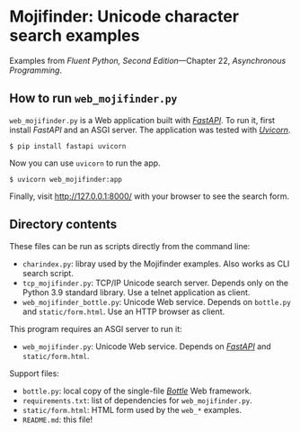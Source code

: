 # Mojifinder: Unicode character search examples

Examples from _Fluent Python, Second Edition_—Chapter 22, _Asynchronous Programming_.

## How to run `web_mojifinder.py`

`web_mojifinder.py` is a Web application built with _[FastAPI](https://fastapi.tiangolo.com/)_.
To run it, first install _FastAPI_ and an ASGI server.
The application was tested with _[Uvicorn](https://www.uvicorn.org/)_.

```
$ pip install fastapi uvicorn
```

Now you can use `uvicorn` to run the app.

```
$ uvicorn web_mojifinder:app
```

Finally, visit http://127.0.0.1:8000/ with your browser to see the search form.


## Directory contents

These files can be run as scripts directly from the command line:

- `charindex.py`: libray used by the Mojifinder examples. Also works as CLI search script.
- `tcp_mojifinder.py`: TCP/IP Unicode search server. Depends only on the Python 3.9 standard library. Use a telnet application as client.
- `web_mojifinder_bottle.py`: Unicode Web service. Depends on `bottle.py` and `static/form.html`. Use an HTTP browser as client.

This program requires an ASGI server to run it:

- `web_mojifinder.py`: Unicode Web service. Depends on _[FastAPI](https://fastapi.tiangolo.com/)_ and `static/form.html`.

Support files:

- `bottle.py`: local copy of the single-file _[Bottle](https://bottlepy.org/)_ Web framework.
- `requirements.txt`: list of dependencies for `web_mojifinder.py`.
- `static/form.html`: HTML form used by the `web_*` examples.
- `README.md`: this file!
